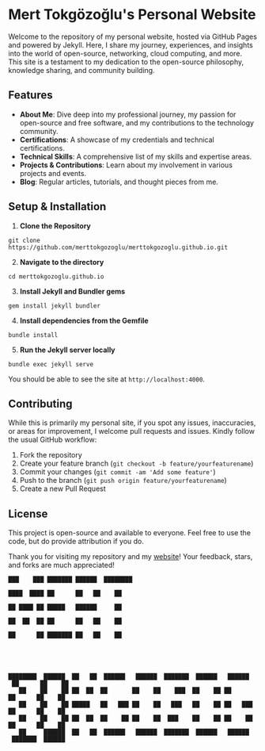 # Mert Tokgözoğlu's Personal Website

Welcome to the repository of my personal website, hosted via GitHub Pages and powered by Jekyll. Here, I share my journey, experiences, and insights into the world of open-source, networking, cloud computing, and more. This site is a testament to my dedication to the open-source philosophy, knowledge sharing, and community building.

## Features

- **About Me**: Dive deep into my professional journey, my passion for open-source and free software, and my contributions to the technology community.
- **Certifications**: A showcase of my credentials and technical certifications.
- **Technical Skills**: A comprehensive list of my skills and expertise areas.
- **Projects & Contributions**: Learn about my involvement in various projects and events.
- **Blog**: Regular articles, tutorials, and thought pieces from me.

## Setup & Installation

1. **Clone the Repository**

```
git clone https://github.com/merttokgozoglu/merttokgozoglu.github.io.git
```

2. **Navigate to the directory**

```
cd merttokgozoglu.github.io
```

3. **Install Jekyll and Bundler gems**

```
gem install jekyll bundler
```

4. **Install dependencies from the Gemfile**

```
bundle install
```

5. **Run the Jekyll server locally**

```
bundle exec jekyll serve
```

You should be able to see the site at `http://localhost:4000`.

## Contributing

While this is primarily my personal site, if you spot any issues, inaccuracies, or areas for improvement, I welcome pull requests and issues. Kindly follow the usual GitHub workflow:

1. Fork the repository
2. Create your feature branch (`git checkout -b feature/yourfeaturename`)
3. Commit your changes (`git commit -am 'Add some feature'`)
4. Push to the branch (`git push origin feature/yourfeaturename`)
5. Create a new Pull Request

## License

This project is open-source and available to everyone. Feel free to use the code, but do provide attribution if you do. 

Thank you for visiting my repository and my [website](https://mert.tokgozoglu.net)! Your feedback, stars, and forks are much appreciated!


```
███    ███ ███████ ██████  ████████                                                    
████  ████ ██      ██   ██    ██                                                       
██ ████ ██ █████   ██████     ██                                                       
██  ██  ██ ██      ██   ██    ██                                                       
██      ██ ███████ ██   ██    ██                                                       
                                                                                       
                                                                                       
████████  ██████  ██   ██  ██████   ██████  ███████  ██████   ██████  ██      ██    ██ 
   ██    ██    ██ ██  ██  ██       ██    ██    ███  ██    ██ ██       ██      ██    ██ 
   ██    ██    ██ █████   ██   ███ ██    ██   ███   ██    ██ ██   ███ ██      ██    ██ 
   ██    ██    ██ ██  ██  ██    ██ ██    ██  ███    ██    ██ ██    ██ ██      ██    ██ 
   ██     ██████  ██   ██  ██████   ██████  ███████  ██████   ██████  ███████  ██████
```


